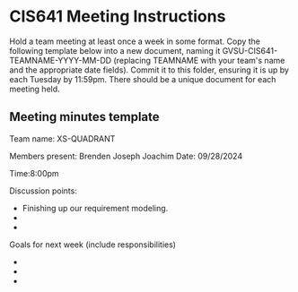 # CIS641 Meeting Instructions

Hold a team meeting at least once a week in some format.  Copy the following template below into a new document, naming it GVSU-CIS641-TEAMNAME-YYYY-MM-DD (replacing TEAMNAME with your team's name and the appropriate date fields).  Commit it to this folder, ensuring it is up by each Tuesday by 11:59pm.  There should be a unique document for each meeting held.

## Meeting minutes template

Team name: XS-QUADRANT

Members present:
Brenden 
Joseph
Joachim
Date: 09/28/2024

Time:8:00pm

Discussion points: 

* Finishing up our requirement modeling.
*
*

Goals for next week (include responsibilities)

*
*
*

